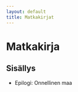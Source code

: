 ```yaml
---
layout: default
title: Matkakirjat
---
```


# Matkakirja

## Sisällys

<ul>
    <li><a href='/kotisivu/matkakirjoja/matkakirja/epilogi'></a>Epilogi: Onnellinen maa</a></li>
</ul>